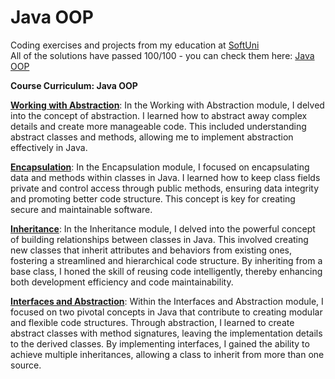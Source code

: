 # Java OOP
Coding exercises and projects from my education at <a href="www.softuni.bg">SoftUni</a>
<br>
All of the solutions have passed 100/100 - you can check them here: <a href="https://judge.softuni.org/Contests/#!/List/ByCategory/186/Java-OOP">Java OOP</a>
<br>

<b> Course Curriculum: Java OOP </b>

**<ins>Working with Abstraction</ins>**: In the Working with Abstraction module, I delved into the concept of abstraction. I learned how to abstract away complex details and create more manageable code. This included understanding abstract classes and methods, allowing me to implement abstraction effectively in Java.

**<ins>Encapsulation</ins>**: In the Encapsulation module, I focused on encapsulating data and methods within classes in Java. I learned how to keep class fields private and control access through public methods, ensuring data integrity and promoting better code structure. This concept is key for creating secure and maintainable software.

**<ins>Inheritance</ins>**: In the Inheritance module, I delved into the powerful concept of building relationships between classes in Java. This involved creating new classes that inherit attributes and behaviors from existing ones, fostering a streamlined and hierarchical code structure. By inheriting from a base class, I honed the skill of reusing code intelligently, thereby enhancing both development efficiency and code maintainability.

**<ins>Interfaces and Abstraction</ins>**: Within the Interfaces and Abstraction module, I focused on two pivotal concepts in Java that contribute to creating modular and flexible code structures. Through abstraction, I learned to create abstract classes with method signatures, leaving the implementation details to the derived classes. By implementing interfaces, I gained the ability to achieve multiple inheritances, allowing a class to inherit from more than one source.
